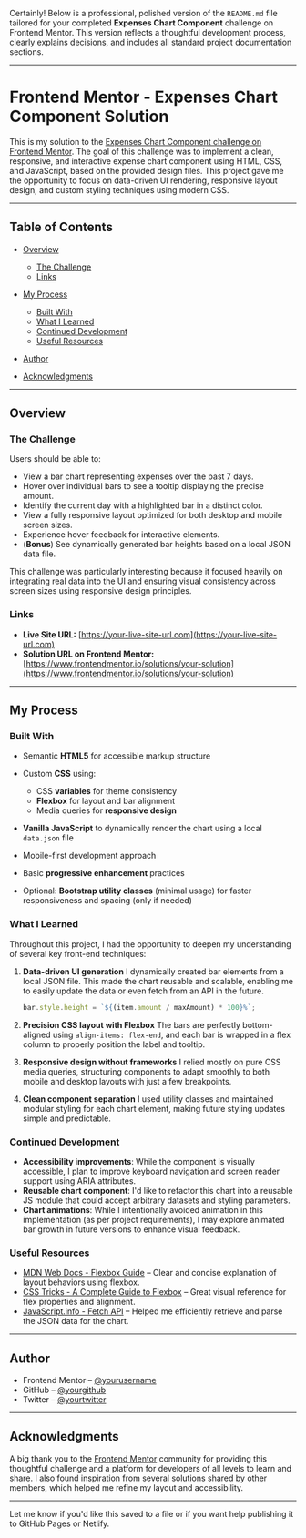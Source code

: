 Certainly! Below is a professional, polished version of the `README.md` file tailored for your completed **Expenses Chart Component** challenge on Frontend Mentor. This version reflects a thoughtful development process, clearly explains decisions, and includes all standard project documentation sections.

---

# Frontend Mentor - Expenses Chart Component Solution

This is my solution to the [Expenses Chart Component challenge on Frontend Mentor](https://www.frontendmentor.io/challenges/expenses-chart-component-e7yJBUdjwt). The goal of this challenge was to implement a clean, responsive, and interactive expense chart component using HTML, CSS, and JavaScript, based on the provided design files. This project gave me the opportunity to focus on data-driven UI rendering, responsive layout design, and custom styling techniques using modern CSS.

---

## Table of Contents

* [Overview](#overview)

  * [The Challenge](#the-challenge)
  * [Links](#links)
* [My Process](#my-process)

  * [Built With](#built-with)
  * [What I Learned](#what-i-learned)
  * [Continued Development](#continued-development)
  * [Useful Resources](#useful-resources)
* [Author](#author)
* [Acknowledgments](#acknowledgments)

---

## Overview

### The Challenge

Users should be able to:

* View a bar chart representing expenses over the past 7 days.
* Hover over individual bars to see a tooltip displaying the precise amount.
* Identify the current day with a highlighted bar in a distinct color.
* View a fully responsive layout optimized for both desktop and mobile screen sizes.
* Experience hover feedback for interactive elements.
* (**Bonus**) See dynamically generated bar heights based on a local JSON data file.

This challenge was particularly interesting because it focused heavily on integrating real data into the UI and ensuring visual consistency across screen sizes using responsive design principles.

### Links

* **Live Site URL:** [https://your-live-site-url.com](https://your-live-site-url.com)
* **Solution URL on Frontend Mentor:** [https://www.frontendmentor.io/solutions/your-solution](https://www.frontendmentor.io/solutions/your-solution)

---

## My Process

### Built With

* Semantic **HTML5** for accessible markup structure
* Custom **CSS** using:

  * CSS **variables** for theme consistency
  * **Flexbox** for layout and bar alignment
  * Media queries for **responsive design**
* **Vanilla JavaScript** to dynamically render the chart using a local `data.json` file
* Mobile-first development approach
* Basic **progressive enhancement** practices
* Optional: **Bootstrap utility classes** (minimal usage) for faster responsiveness and spacing (only if needed)

### What I Learned

Throughout this project, I had the opportunity to deepen my understanding of several key front-end techniques:

1. **Data-driven UI generation**
   I dynamically created bar elements from a local JSON file. This made the chart reusable and scalable, enabling me to easily update the data or even fetch from an API in the future.

   ```js
   bar.style.height = `${(item.amount / maxAmount) * 100}%`;
   ```

2. **Precision CSS layout with Flexbox**
   The bars are perfectly bottom-aligned using `align-items: flex-end`, and each bar is wrapped in a flex column to properly position the label and tooltip.

3. **Responsive design without frameworks**
   I relied mostly on pure CSS media queries, structuring components to adapt smoothly to both mobile and desktop layouts with just a few breakpoints.

4. **Clean component separation**
   I used utility classes and maintained modular styling for each chart element, making future styling updates simple and predictable.

### Continued Development

* **Accessibility improvements**: While the component is visually accessible, I plan to improve keyboard navigation and screen reader support using ARIA attributes.
* **Reusable chart component**: I'd like to refactor this chart into a reusable JS module that could accept arbitrary datasets and styling parameters.
* **Chart animations**: While I intentionally avoided animation in this implementation (as per project requirements), I may explore animated bar growth in future versions to enhance visual feedback.

### Useful Resources

* [MDN Web Docs - Flexbox Guide](https://developer.mozilla.org/en-US/docs/Web/CSS/CSS_flexible_box_layout/Basic_Concepts_of_Flexbox) – Clear and concise explanation of layout behaviors using flexbox.
* [CSS Tricks - A Complete Guide to Flexbox](https://css-tricks.com/snippets/css/a-guide-to-flexbox/) – Great visual reference for flex properties and alignment.
* [JavaScript.info - Fetch API](https://javascript.info/fetch) – Helped me efficiently retrieve and parse the JSON data for the chart.

---

## Author

* Frontend Mentor – [@yourusername](https://www.frontendmentor.io/profile/yourusername)
* GitHub – [@yourgithub](https://github.com/yourgithub)
* Twitter – [@yourtwitter](https://twitter.com/yourtwitter)

---

## Acknowledgments

A big thank you to the [Frontend Mentor](https://www.frontendmentor.io) community for providing this thoughtful challenge and a platform for developers of all levels to learn and share. I also found inspiration from several solutions shared by other members, which helped me refine my layout and accessibility.

---

Let me know if you'd like this saved to a file or if you want help publishing it to GitHub Pages or Netlify.
